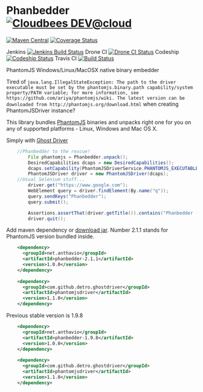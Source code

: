 Phanbedder [![Cloudbees DEV@cloud](http://www.cloudbees.com/sites/default/files/Button-Powered-by-CB.png)](http://www.cloudbees.com/)
==========
[![Maven Central](https://maven-badges.herokuapp.com/maven-central/net.anthavio/phanbedder-2.1.1/badge.svg)](https://maven-badges.herokuapp.com/maven-central/net.anthavio/phanbedder-2.1.1)
[![Coverage Status](https://coveralls.io/repos/anthavio/phanbedder/badge.png?branch=master)](https://coveralls.io/r/anthavio/phanbedder?branch=master)

Jenkins [![Jenkins Build Status](https://vanek.ci.cloudbees.com/buildStatus/icon?job=phanbedder-snapshot)](https://vanek.ci.cloudbees.com/job/phanbedder-snapshot/)
Drone CI [![Drone CI Status](https://drone.io/github.com/anthavio/phanbedder/status.png)](https://drone.io/github.com/anthavio/phanbedder/latest)
Codeship [![Codeship Status](https://www.codeship.io/projects/073e30d0-ac64-0131-647d-5a52ac2c4589/status)](https://codeship.com/projects/19461)
Travis CI [![Build Status](https://travis-ci.org/anthavio/phanbedder.svg)](https://travis-ci.org/anthavio/phanbedder)

PhantomJS Windows/Linux/MacOSX native binary embedder

Tired of `java.lang.IllegalStateException: The path to the driver executable must be set by the phantomjs.binary.path capability/system property/PATH variable; for more information, see https://github.com/ariya/phantomjs/wiki. The latest version can be downloaded from http://phantomjs.org/download.html` when creating PhantomJSDriver instance?

This library bundles [PhantomJS](http://phantomjs.org/) binaries and unpacks right one for you on any of supported platforms - Linux, Windows and Mac OS X.

Simply with [Ghost Driver](https://github.com/detro/ghostdriver)
```java
	//Phanbedder to the rescue!
		File phantomjs = Phanbedder.unpack();
		DesiredCapabilities dcaps = new DesiredCapabilities();
		dcaps.setCapability(PhantomJSDriverService.PHANTOMJS_EXECUTABLE_PATH_PROPERTY, phantomjs.getAbsolutePath());
		PhantomJSDriver driver = new PhantomJSDriver(dcaps);
	//Usual Selenium stuff...
		driver.get("https://www.google.com");
		WebElement query = driver.findElement(By.name("q"));
		query.sendKeys("Phanbedder");
		query.submit();

		Assertions.assertThat(driver.getTitle()).contains("Phanbedder - Google Search");
		driver.quit();
```

Add maven dependency or [download jar](http://search.maven.org/#artifactdetails|net.anthavio|phanbedder-2.1.1|1.0.0|jar). Number 2.1.1 stands for PhantomJS version bundled inside.

```xml
    <dependency>
      <groupId>net.anthavio</groupId>
      <artifactId>phanbedder-2.1.1</artifactId>
      <version>1.0.0</version>
    </dependency>
    
    <dependency>
      <groupId>com.github.detro.ghostdriver</groupId>
      <artifactId>phantomjsdriver</artifactId>
      <version>1.1.0</version>
    </dependency>
```
Previous stable version is 1.9.8
```xml
    <dependency>
      <groupId>net.anthavio</groupId>
      <artifactId>phanbedder-1.9.8</artifactId>
      <version>1.0.0</version>
    </dependency>
    
    <dependency>
      <groupId>com.github.detro.ghostdriver</groupId>
      <artifactId>phantomjsdriver</artifactId>
      <version>1.1.0</version>
    </dependency>
```
